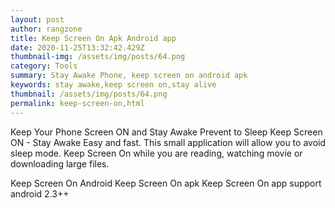 ```yaml
---
layout: post
author: rangzone
title: Keep Screen On Apk Android app
date: 2020-11-25T13:32:42.429Z
thumbnail-img: /assets/img/posts/64.png
category: Tools
summary: Stay Awake Phone, keep screen on android apk
keywords: stay awake,keep screen on,stay alive
thumbnail: /assets/img/posts/64.png
permalink: keep-screen-on,html
---
```

Keep Your Phone Screen ON and Stay Awake Prevent to Sleep
Keep Screen ON - Stay Awake Easy and fast. This small application will allow you to avoid sleep mode. Keep Screen On while you are reading, watching movie or downloading large files.

Keep Screen On Android
Keep Screen On apk
Keep Screen On app support android 2.3++